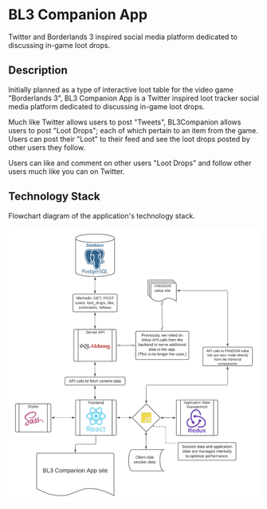# BL3 Companion App

Twitter and Borderlands 3 inspired social media platform dedicated to discussing in-game loot drops.

## Description

Initially planned as a type of interactive loot table for the video game "Borderlands 3", BL3 Companion App is a Twitter inspired loot tracker social media platform dedicated to discussing in-game loot drops.

Much like Twitter allows users to post "Tweets", BL3Companion allows users to post "Loot Drops"; each of which pertain to an item from the game. Users can post their "Loot" to their feed and see the loot drops posted by other users they follow.

Users can like and comment on other users "Loot Drops" and follow other users much like you can on Twitter.

## Technology Stack

Flowchart diagram of the application's technology stack.

![Tech Stack Flowchart](/docs/BL3CompanionApp.png)
